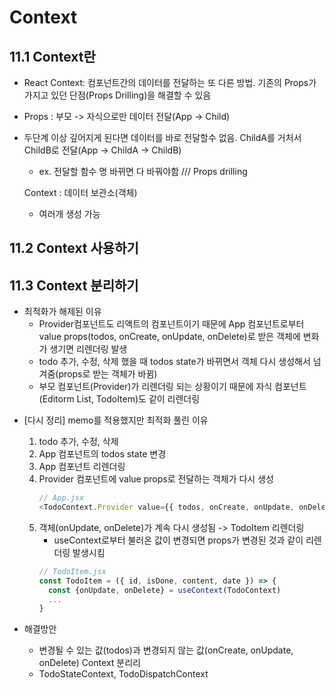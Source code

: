 # Context

## 11.1 Context란

- React Context: 컴포넌트간의 데이터를 전달하는 또 다른 방법. 기존의 Props가 가지고 있던 단점(Props Drilling)을 해결할 수 있음

- Props : 부모 -> 자식으로만 데이터 전달(App -> Child)
- 두단계 이상 깊어지게 된다면 데이터를 바로 전달할수 없음. ChildA를 거처서 ChildB로 전달(App -> ChildA -> ChildB)

  - ex. 전달할 함수 명 바뀌면 다 바꿔야함 /// Props drilling

  Context : 데이터 보관소(객체)

  - 여러개 생성 가능

## 11.2 Context 사용하기

## 11.3 Context 분리하기

- 최적화가 해제된 이유
  - Provider컴포넌트도 리액트의 컴포넌트이기 때문에 App 컴포넌트로부터 value props(todos, onCreate, onUpdate, onDelete)로 받은 객체에 변화가 생기면 리렌더링 발생
  - todo 추가, 수정, 삭제 했을 때 todos state가 바뀌면서 객체 다시 생성해서 넘겨줌(props로 받는 객체가 바뀜)
  - 부모 컴포넌트(Provider)가 리렌더링 되는 상황이기 때문에 자식 컴포넌트(Editorm List, TodoItem)도 같이 리렌더링

* [다시 정리] memo를 적용했지만 최적화 풀린 이유

  1. todo 추가, 수정, 삭제
  2. App 컴포넌트의 todos state 변경
  3. App 컴포넌트 리렌더링
  4. Provider 컴포넌트에 value props로 전달하는 객체가 다시 생성
     ```javascript
     // App.jsx
     <TodoContext.Provider value={{ todos, onCreate, onUpdate, onDelete }}>
     ```
  5. 객체(onUpdate, onDelete)가 계속 다시 생성됨
     -> TodoItem 리렌더링
     - useContext로부터 불러온 값이 변경되면 props가 변경된 것과 같이 리렌더링 발생시킴
     ```javascript
     // TodoItem.jsx
     const TodoItem = ({ id, isDone, content, date }) => {
       const {onUpdate, onDelete} = useContext(TodoContext)
       ...
     }
     ```

* 해결방안
  - 변경될 수 있는 값(todos)과 변경되지 않는 값(onCreate, onUpdate, onDelete) Context 분리리
  - TodoStateContext, TodoDispatchContext
